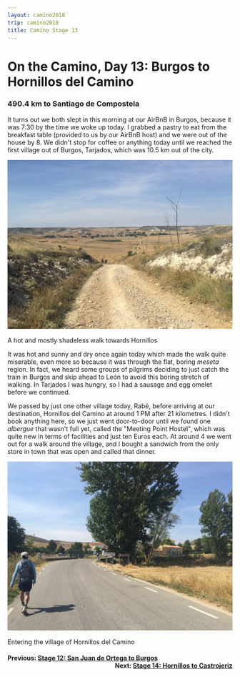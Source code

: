 ```yaml
---
layout: camino2018
trip: camino2018
title: Camino Stage 13
---
```


# On the Camino, Day 13: Burgos to Hornillos del Camino

### 490.4 km to Santiago de Compostela

It turns out we both slept in this morning at our AirBnB in Burgos, because it was 7:30 by the time we woke up today. I grabbed a pastry to eat from the breakfast table (provided to us by our AirBnB host) and we were out of the house by 8. We didn't stop for coffee or anything today until we reached the first village out of Burgos, Tarjados, which was 10.5 km out of the city.

<img src="/assets/images/spain2018/20180916-hornillos.JPG">
<p class=caption>A hot and mostly shadeless walk towards Hornillos</p>

It was hot and sunny and dry once again today which made the walk quite miserable, even more so because it was through the flat, boring *meseta* region. In fact, we heard some groups of pilgrims deciding to just catch the train in Burgos and skip ahead to Le&oacute;n to avoid this boring stretch of walking. In Tarjados I was hungry, so I had a sausage and egg omelet before we continued.

We passed by just one other village today, Rab&eacute;, before arriving at our destination, Hornillos del Camino at around 1 PM after 21 kilometres. I didn't book anything here, so we just went door-to-door until we found one *albergue* that wasn't full yet, called the "Meeting Point Hostel", which was quite new in terms of facilities and just ten Euros each. At around 4 we went out for a walk around the village, and I bought a sandwich from the only store in town that was open and called that dinner.

<img src="/assets/images/spain2018/20180916-hornillos-sign.JPG">
<p class=caption>Entering the village of Hornillos del Camino</p>

<h4><div style="text-align: left; margin-bottom: -20px">Previous: <a href="/2018/09/15/camino12.html">Stage 12: San Juan de Ortega to Burgos</a></div></h4>
<h4><div style="text-align: right;">Next: <a href="/2018/09/17/camino14.html">Stage 14: Hornillos to Castrojeriz</a></div></h4>